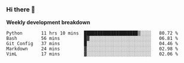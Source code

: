 ### Hi there 👋


**Weekly development breakdown**

<!--START_SECTION:waka-->
```text
Python       11 hrs 10 mins  ████████████████████▒░░░░   80.72 % 
Bash         56 mins         █▓░░░░░░░░░░░░░░░░░░░░░░░   06.81 % 
Git Config   37 mins         █░░░░░░░░░░░░░░░░░░░░░░░░   04.46 % 
Markdown     24 mins         ▓░░░░░░░░░░░░░░░░░░░░░░░░   02.98 % 
VimL         17 mins         ▓░░░░░░░░░░░░░░░░░░░░░░░░   02.06 % 
```
<!--END_SECTION:waka-->
